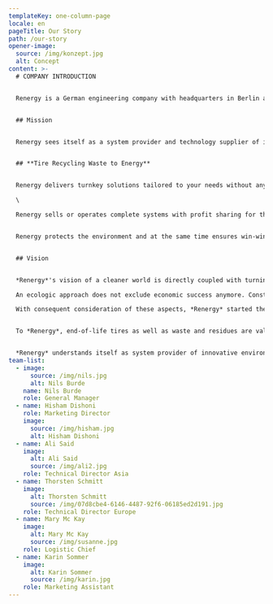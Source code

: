 ```yaml
---
templateKey: one-column-page
locale: en
pageTitle: Our Story
path: /our-story
opener-image:
  source: /img/konzept.jpg
  alt: Concept
content: >-
  # COMPANY INTRODUCTION


  Renergy is a German engineering company with headquarters in Berlin and a branch in Dubai.


  ## Mission


  Renergy sees itself as a system provider and technology supplier of innovative, ecological and highly profitable environmental technologies in the know-how areas of recycling and recovery. Renergy focuses primarily on two business areas:


  ## **Tire Recycling Waste to Energy**


  Renergy delivers turnkey solutions tailored to your needs without any investment!\

  \

  Renergy sells or operates complete systems with profit sharing for the customer.


  Renergy protects the environment and at the same time ensures win-win situations for everyone involved. Renergy is a German engineering service provider with its headquarters in Berlin/Germany.


  ## Vision


  *Renergy*'s vision of a cleaner world is directly coupled with turning waste materials into valuable commodities with high returns on investment.\

  An ecologic approach does not exclude economic success anymore. Constantly growing waste streams and amounts of end-of-life tires globally force to increasing endeavours for ecologic and economic solutions.\

  With consequent consideration of these aspects, *Renergy* started the development of tire and waste recovery systems which today reflect the current technological state of the art and, for the first time, allow a to-date unseen affectivity and profitability as well as an outstanding high yield of the employed capital.


  To *Renergy*, end-of-life tires as well as waste and residues are valuable raw material resources. Simple disposal or incineration does not comply with our vision.


  *Renergy* understands itself as system provider of innovative environmental technologies and user-specific know-how – tailored to your needs and driven by sustainability.
team-list:
  - image:
      source: /img/nils.jpg
      alt: Nils Burde
    name: Nils Burde
    role: General Manager
  - name: Hisham Dishoni
    role: Marketing Director
    image:
      source: /img/hisham.jpg
      alt: Hisham Dishoni
  - name: Ali Said
    image:
      alt: Ali Said
      source: /img/ali2.jpg
    role: Technical Director Asia
  - name: Thorsten Schmitt
    image:
      alt: Thorsten Schmitt
      source: /img/07d8cbe4-6146-4487-92f6-06185ed2d191.jpg
    role: Technical Director Europe
  - name: Mary Mc Kay
    image:
      alt: Mary Mc Kay
      source: /img/susanne.jpg
    role: Logistic Chief
  - name: Karin Sommer
    image:
      alt: Karin Sommer
      source: /img/karin.jpg
    role: Marketing Assistant
---
```

